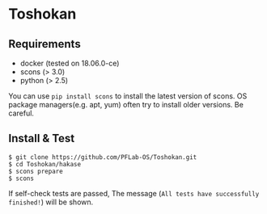 # Toshokan

## Requirements

* docker (tested on 18.06.0-ce)
* scons (> 3.0)
* python (> 2.5)

You can use `pip install scons` to install the latest version of scons.
OS package managers(e.g. apt, yum) often try to install older versions. Be careful.

## Install & Test
```
$ git clone https://github.com/PFLab-OS/Toshokan.git
$ cd Toshokan/hakase
$ scons prepare
$ scons
```

If self-check tests are passed, The message (`All tests have successfully finished!`) will be shown.

